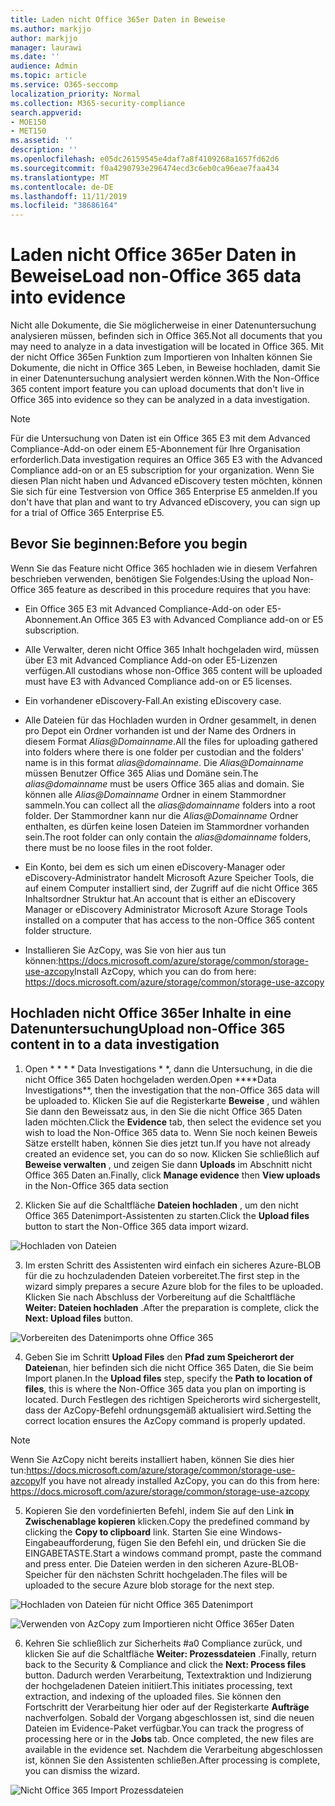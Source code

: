 ```yaml
---
title: Laden nicht Office 365er Daten in Beweise
ms.author: markjjo
author: markjjo
manager: laurawi
ms.date: ''
audience: Admin
ms.topic: article
ms.service: O365-seccomp
localization_priority: Normal
ms.collection: M365-security-compliance
search.appverid:
- MOE150
- MET150
ms.assetid: ''
description: ''
ms.openlocfilehash: e05dc26159545e4daf7a8f4109268a1657fd62d6
ms.sourcegitcommit: f0a4290793e296474ecd3c6eb0ca96eae7faa434
ms.translationtype: MT
ms.contentlocale: de-DE
ms.lasthandoff: 11/11/2019
ms.locfileid: "38686164"
---
```

# <a name="load-non-office-365-data-into-evidence"></a><span data-ttu-id="7dee3-102">Laden nicht Office 365er Daten in Beweise</span><span class="sxs-lookup"><span data-stu-id="7dee3-102">Load non-Office 365 data into evidence</span></span>

<span data-ttu-id="7dee3-103">Nicht alle Dokumente, die Sie möglicherweise in einer Datenuntersuchung analysieren müssen, befinden sich in Office 365.</span><span class="sxs-lookup"><span data-stu-id="7dee3-103">Not all documents that you may need to analyze in a data investigation will be located in Office 365.</span></span> <span data-ttu-id="7dee3-104">Mit der nicht Office 365en Funktion zum Importieren von Inhalten können Sie Dokumente, die nicht in Office 365 Leben, in Beweise hochladen, damit Sie in einer Datenuntersuchung analysiert werden können.</span><span class="sxs-lookup"><span data-stu-id="7dee3-104">With the Non-Office 365 content import feature you can upload documents that don't live in Office 365 into evidence so they can be analyzed in a data investigation.</span></span>

>[!Note]
><span data-ttu-id="7dee3-105">Für die Untersuchung von Daten ist ein Office 365 E3 mit dem Advanced Compliance-Add-on oder einem E5-Abonnement für Ihre Organisation erforderlich.</span><span class="sxs-lookup"><span data-stu-id="7dee3-105">Data investigation requires an Office 365 E3 with the Advanced Compliance add-on or an E5 subscription for your organization.</span></span> <span data-ttu-id="7dee3-106">Wenn Sie diesen Plan nicht haben und Advanced eDiscovery testen möchten, können Sie sich für eine Testversion von Office 365 Enterprise E5 anmelden.</span><span class="sxs-lookup"><span data-stu-id="7dee3-106">If you don't have that plan and want to try Advanced eDiscovery, you can sign up for a trial of Office 365 Enterprise E5.</span></span>

## <a name="before-you-begin"></a><span data-ttu-id="7dee3-107">Bevor Sie beginnen:</span><span class="sxs-lookup"><span data-stu-id="7dee3-107">Before you begin</span></span>

<span data-ttu-id="7dee3-108">Wenn Sie das Feature nicht Office 365 hochladen wie in diesem Verfahren beschrieben verwenden, benötigen Sie Folgendes:</span><span class="sxs-lookup"><span data-stu-id="7dee3-108">Using the upload Non-Office 365 feature as described in this procedure requires that you have:</span></span>

- <span data-ttu-id="7dee3-109">Ein Office 365 E3 mit Advanced Compliance-Add-on oder E5-Abonnement.</span><span class="sxs-lookup"><span data-stu-id="7dee3-109">An Office 365 E3 with Advanced Compliance add-on or E5 subscription.</span></span>

- <span data-ttu-id="7dee3-110">Alle Verwalter, deren nicht Office 365 Inhalt hochgeladen wird, müssen über E3 mit Advanced Compliance Add-on oder E5-Lizenzen verfügen.</span><span class="sxs-lookup"><span data-stu-id="7dee3-110">All custodians whose non-Office 365 content will be uploaded must have E3 with Advanced Compliance add-on or E5 licenses.</span></span>

- <span data-ttu-id="7dee3-111">Ein vorhandener eDiscovery-Fall.</span><span class="sxs-lookup"><span data-stu-id="7dee3-111">An existing eDiscovery case.</span></span>

- <span data-ttu-id="7dee3-112">Alle Dateien für das Hochladen wurden in Ordner gesammelt, in denen pro Depot ein Ordner vorhanden ist und der Name des Ordners in diesem Format *Alias@Domainname*.</span><span class="sxs-lookup"><span data-stu-id="7dee3-112">All the files for uploading gathered into folders where there is one folder per custodian and the folders' name is in this format *alias@domainname*.</span></span> <span data-ttu-id="7dee3-113">Die *Alias@Domainname* müssen Benutzer Office 365 Alias und Domäne sein.</span><span class="sxs-lookup"><span data-stu-id="7dee3-113">The *alias@domainname* must be users Office 365 alias and domain.</span></span> <span data-ttu-id="7dee3-114">Sie können alle *Alias@Domainname* Ordner in einem Stammordner sammeln.</span><span class="sxs-lookup"><span data-stu-id="7dee3-114">You can collect all the *alias@domainname* folders into a root folder.</span></span> <span data-ttu-id="7dee3-115">Der Stammordner kann nur die *Alias@Domainname* Ordner enthalten, es dürfen keine losen Dateien im Stammordner vorhanden sein.</span><span class="sxs-lookup"><span data-stu-id="7dee3-115">The root folder can only contain the *alias@domainname* folders, there must be no loose files in the root folder.</span></span>

- <span data-ttu-id="7dee3-116">Ein Konto, bei dem es sich um einen eDiscovery-Manager oder eDiscovery-Administrator handelt Microsoft Azure Speicher Tools, die auf einem Computer installiert sind, der Zugriff auf die nicht Office 365 Inhaltsordner Struktur hat.</span><span class="sxs-lookup"><span data-stu-id="7dee3-116">An account that is either an eDiscovery Manager or eDiscovery Administrator Microsoft Azure Storage Tools installed on a computer that has access to the non-Office 365 content folder structure.</span></span>

- <span data-ttu-id="7dee3-117">Installieren Sie AzCopy, was Sie von hier aus tun können:https://docs.microsoft.com/azure/storage/common/storage-use-azcopy</span><span class="sxs-lookup"><span data-stu-id="7dee3-117">Install AzCopy, which you can do from here: https://docs.microsoft.com/azure/storage/common/storage-use-azcopy</span></span>

## <a name="upload-non-office-365-content-in-to-a-data-investigation"></a><span data-ttu-id="7dee3-118">Hochladen nicht Office 365er Inhalte in eine Datenuntersuchung</span><span class="sxs-lookup"><span data-stu-id="7dee3-118">Upload non-Office 365 content in to a data investigation</span></span>

1. <span data-ttu-id="7dee3-119">Open \* \* \* \* Data Investigations \* \*, dann die Untersuchung, in die die nicht Office 365 Daten hochgeladen werden.</span><span class="sxs-lookup"><span data-stu-id="7dee3-119">Open \*\*\*\*Data Investigations\*\*, then the investigation that the non-Office 365 data will be uploaded to.</span></span>  <span data-ttu-id="7dee3-120">Klicken Sie auf die Registerkarte **Beweise** , und wählen Sie dann den Beweissatz aus, in den Sie die nicht Office 365 Daten laden möchten.</span><span class="sxs-lookup"><span data-stu-id="7dee3-120">Click the **Evidence** tab, then select the evidence set you wish to load the Non-Office 365 data to.</span></span>  <span data-ttu-id="7dee3-121">Wenn Sie noch keinen Beweis Sätze erstellt haben, können Sie dies jetzt tun.</span><span class="sxs-lookup"><span data-stu-id="7dee3-121">If you have not already created an evidence set, you can do so now.</span></span>  <span data-ttu-id="7dee3-122">Klicken Sie schließlich auf **Beweise verwalten** , und zeigen Sie dann **Uploads** im Abschnitt nicht Office 365 Daten an.</span><span class="sxs-lookup"><span data-stu-id="7dee3-122">Finally, click **Manage evidence** then **View uploads** in the Non-Office 365 data section</span></span>

2. <span data-ttu-id="7dee3-123">Klicken Sie auf die Schaltfläche **Dateien hochladen** , um den nicht Office 365 Datenimport-Assistenten zu starten.</span><span class="sxs-lookup"><span data-stu-id="7dee3-123">Click the **Upload files** button to start the Non-Office 365 data import wizard.</span></span>

![Hochladen von Dateien](media/574f4059-4146-4058-9df3-ec97cf28d7c7.png)

3. <span data-ttu-id="7dee3-125">Im ersten Schritt des Assistenten wird einfach ein sicheres Azure-BLOB für die zu hochzuladenden Dateien vorbereitet.</span><span class="sxs-lookup"><span data-stu-id="7dee3-125">The first step in the wizard simply prepares a secure Azure blob for the files to be uploaded.</span></span>  <span data-ttu-id="7dee3-126">Klicken Sie nach Abschluss der Vorbereitung auf die Schaltfläche **Weiter: Dateien hochladen** .</span><span class="sxs-lookup"><span data-stu-id="7dee3-126">After the preparation is complete, click the **Next: Upload files** button.</span></span>

![Vorbereiten des Datenimports ohne Office 365](media/0670a347-a578-454a-9b3d-e70ef47aec57.png)
 
4. <span data-ttu-id="7dee3-128">Geben Sie im Schritt **Upload Files** den **Pfad zum Speicherort der Dateien**an, hier befinden sich die nicht Office 365 Daten, die Sie beim Import planen.</span><span class="sxs-lookup"><span data-stu-id="7dee3-128">In the **Upload files** step, specify the **Path to location of files**, this is where the Non-Office 365 data you plan on importing is located.</span></span>  <span data-ttu-id="7dee3-129">Durch Festlegen des richtigen Speicherorts wird sichergestellt, dass der AzCopy-Befehl ordnungsgemäß aktualisiert wird.</span><span class="sxs-lookup"><span data-stu-id="7dee3-129">Setting the correct location ensures the AzCopy command is properly updated.</span></span>

> [!NOTE]
> <span data-ttu-id="7dee3-130">Wenn Sie AzCopy nicht bereits installiert haben, können Sie dies hier tun:https://docs.microsoft.com/azure/storage/common/storage-use-azcopy</span><span class="sxs-lookup"><span data-stu-id="7dee3-130">If you have not already installed AzCopy, you can do this from here: https://docs.microsoft.com/azure/storage/common/storage-use-azcopy</span></span>

5. <span data-ttu-id="7dee3-131">Kopieren Sie den vordefinierten Befehl, indem Sie auf den Link **in Zwischenablage kopieren** klicken.</span><span class="sxs-lookup"><span data-stu-id="7dee3-131">Copy the predefined command by clicking the **Copy to clipboard** link.</span></span> <span data-ttu-id="7dee3-132">Starten Sie eine Windows-Eingabeaufforderung, fügen Sie den Befehl ein, und drücken Sie die EINGABETASTE.</span><span class="sxs-lookup"><span data-stu-id="7dee3-132">Start a windows command prompt, paste the command and press enter.</span></span>  <span data-ttu-id="7dee3-133">Die Dateien werden in den sicheren Azure-BLOB-Speicher für den nächsten Schritt hochgeladen.</span><span class="sxs-lookup"><span data-stu-id="7dee3-133">The files will be uploaded to the secure Azure blob storage for the next step.</span></span>

![Hochladen von Dateien für nicht Office 365 Datenimport](media/3ea53b5d-7f9b-4dfc-ba63-90a38c14d41a.png)

![Verwenden von AzCopy zum Importieren nicht Office 365er Daten](media/504e2dbe-f36f-4f36-9b08-04aea85d8250.png)

6. <span data-ttu-id="7dee3-136">Kehren Sie schließlich zur Sicherheits #a0 Compliance zurück, und klicken Sie auf die Schaltfläche **Weiter: Prozessdateien** .</span><span class="sxs-lookup"><span data-stu-id="7dee3-136">Finally, return back to the Security & Compliance and click the **Next: Process files** button.</span></span>  <span data-ttu-id="7dee3-137">Dadurch werden Verarbeitung, Textextraktion und Indizierung der hochgeladenen Dateien initiiert.</span><span class="sxs-lookup"><span data-stu-id="7dee3-137">This initiates processing, text extraction, and indexing of the uploaded files.</span></span>  <span data-ttu-id="7dee3-138">Sie können den Fortschritt der Verarbeitung hier oder auf der Registerkarte **Aufträge** nachverfolgen.  Sobald der Vorgang abgeschlossen ist, sind die neuen Dateien im Evidence-Paket verfügbar.</span><span class="sxs-lookup"><span data-stu-id="7dee3-138">You can track the progress of processing here or in the **Jobs** tab.  Once completed, the new files are available in the evidence set.</span></span>  <span data-ttu-id="7dee3-139">Nachdem die Verarbeitung abgeschlossen ist, können Sie den Assistenten schließen.</span><span class="sxs-lookup"><span data-stu-id="7dee3-139">After processing is complete, you can dismiss the wizard.</span></span>

![Nicht Office 365 Import Prozessdateien](media/218b1545-416a-4a9f-9b25-3b70e8508f67.png)

